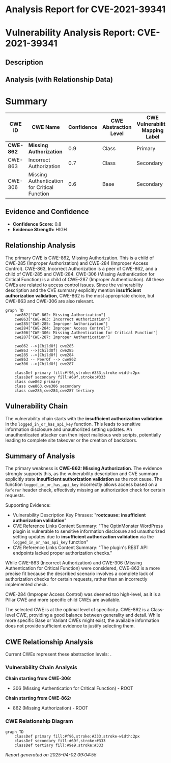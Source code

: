 # Analysis Report for CVE-2021-39341

# Vulnerability Analysis Report: CVE-2021-39341

## Description



## Analysis (with Relationship Data)

# Summary
| CWE ID  | CWE Name | Confidence | CWE Abstraction Level | CWE Vulnerability Mapping Label | CWE-Vulnerability Mapping Notes |
|-----------------|-----------------------------------------------------|----------------|-----------------------|-----------------------------------|------------------------------------|
| **CWE-862** | **Missing Authorization** | 0.9 | Class | Primary | Allowed-with-Review |
| CWE-863 | Incorrect Authorization | 0.7 | Class | Secondary | Allowed-with-Review |
| CWE-306 | Missing Authentication for Critical Function | 0.6 | Base | Secondary | Allowed |

## Evidence and Confidence

*   **Confidence Score:** 0.8
*   **Evidence Strength:** HIGH

## Relationship Analysis
The primary CWE is CWE-862, Missing Authorization. This is a child of CWE-285 (Improper Authorization) and CWE-284 (Improper Access Control). CWE-863, Incorrect Authorization is a peer of CWE-862, and a child of CWE-285 and CWE-284. CWE-306 (Missing Authentication for Critical Function) is a child of CWE-287 (Improper Authentication). All these CWEs are related to access control issues. Since the vulnerability description and the CVE summary explicitly mention **insufficient authorization validation**, CWE-862 is the most appropriate choice, but CWE-863 and CWE-306 are also relevant.

```mermaid
graph TD
    cwe862["CWE-862: Missing Authorization"]
    cwe863["CWE-863: Incorrect Authorization"]
    cwe285["CWE-285: Improper Authorization"]
    cwe284["CWE-284: Improper Access Control"]
    cwe306["CWE-306: Missing Authentication for Critical Function"]
    cwe287["CWE-287: Improper Authentication"]

    cwe862 -->|ChildOf| cwe285
    cwe863 -->|ChildOf| cwe285
    cwe285 -->|ChildOf| cwe284
    cwe863 -- PeerOf --> cwe862
    cwe306 -->|ChildOf| cwe287

    classDef primary fill:#f96,stroke:#333,stroke-width:2px
    classDef secondary fill:#69f,stroke:#333
    class cwe862 primary
    class cwe863,cwe306 secondary
    class cwe285,cwe284,cwe287 tertiary
```

## Vulnerability Chain
The vulnerability chain starts with the **insufficient authorization validation** in the `logged_in_or_has_api_key` function. This leads to sensitive information disclosure and unauthorized setting updates. An unauthenticated attacker can then inject malicious web scripts, potentially leading to complete site takeover or the creation of backdoors.

## Summary of Analysis
The primary weakness is **CWE-862: Missing Authorization**. The evidence strongly supports this, as the vulnerability description and CVE summary explicitly state **insufficient authorization validation** as the root cause.
The function `logged_in_or_has_api_key` incorrectly allows access based on a `Referer` header check, effectively missing an authorization check for certain requests.

Supporting Evidence:
- Vulnerability Description Key Phrases: "**rootcause:** **insufficient authorization validation**"
- CVE Reference Links Content Summary: "The OptinMonster WordPress plugin is vulnerable to sensitive information disclosure and unauthorized setting updates due to **insufficient authorization validation** via the `logged_in_or_has_api_key` function"
- CVE Reference Links Content Summary: "The plugin's REST API endpoints lacked proper authorization checks."

While CWE-863 (Incorrect Authorization) and CWE-306 (Missing Authentication for Critical Function) were considered, CWE-862 is a more precise fit because the described scenario involves a complete lack of authorization checks for certain requests, rather than an incorrectly implemented check.

CWE-284 (Improper Access Control) was deemed too high-level, as it is a Pillar CWE and more specific child CWEs are available.

The selected CWE is at the optimal level of specificity. CWE-862 is a Class-level CWE, providing a good balance between generality and detail. While more specific Base or Variant CWEs might exist, the available information does not provide sufficient evidence to justify selecting them.


## CWE Relationship Analysis

Current CWEs represent these abstraction levels: .


### Vulnerability Chain Analysis

**Chain starting from CWE-306:**
- 306 (Missing Authentication for Critical Function) - ROOT


**Chain starting from CWE-862:**
- 862 (Missing Authorization) - ROOT



### CWE Relationship Diagram

```mermaid
graph TD
    classDef primary fill:#f96,stroke:#333,stroke-width:2px
    classDef secondary fill:#69f,stroke:#333
    classDef tertiary fill:#9e9,stroke:#333
```



*Report generated on 2025-04-02 09:04:55*
